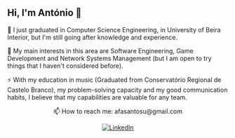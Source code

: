 ## Hi, I'm António 👋

🔭 I just graduated in Computer Science Engineering, in University of Beira Interior, but I'm still going after knowledge and experience.

🤔 My main interests in this area are Software Engineering, Game Development and Network Systems Management (but I am open to try things that I haven't considered before).

⚡ With my education in music (Graduated from Conservatório Regional de Castelo Branco), my problem-solving capacity and my good communication habits, I believe that my capabilities are valuable for any team.

<!--
**afasantos1/afasantos1** is a ✨ _special_ ✨ repository because its `README.md` (this file) appears on your GitHub profile.

Here are some ideas to get you started:

- 🔭 I’m currently working on ...
- 🌱 I’m currently learning ...
- 👯 I’m looking to collaborate on ...
- 🤔 I’m looking for help with ...
- 💬 Ask me about ...
- 😄 Pronouns: ...
- ⚡ Fun fact: ...
-->


<div align="center">
📫 How to reach me: afasantosu@gmail.com
  
[![LinkedIn](https://img.shields.io/badge/LinkedIn-0077B5?style=for-the-badge&logo=linkedin&logoColor=white)](https://www.linkedin.com/in/ant%C3%B3nio-santos-488306308?lipi=urn%3Ali%3Apage%3Ad_flagship3_profile_view_base_contact_details%3BK4AzFdgkRTSSnxouReTCyg%3D%3D)

</div>
